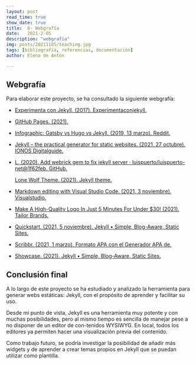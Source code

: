 ```yaml
---
layout: post
read_time: true
show_date: true
title:  8- Webgrafía
date:   2021-2-05
description: "webgrafía"
img: posts/20211105/teaching.jpg
tags: [bibliografía, referencias, documentación]
author: Elena de Antón

---
```


## Webgrafía
Para elaborar este proyecto, se ha consultado la siguiente webgrafía:

- [Experimenta con Jekyll. (2017). Experimentaconjekyll.](http://feeds.feedburner.com/Experimentaconjekyll)

- [GitHub Pages. (2021).](https://pages.github.com)

- [Infographic: Gatsby vs Hugo vs Jekyll. (2019, 13 marzo). Reddit.](https://www.reddit.com/r/webdev/comments/b0j9rs/infographic_gatsby_vs_hugo_vs_jekyll)

- [Jekyll – the practical generator for static websites. (2021, 27 octubre). IONOS Digitalguide.](https://www.ionos.com/digitalguide/hosting/blogs/jekyll-the-basic-framework-for-web-projects-without-databases/)
  
- [L. (2020). Add webrick gem to fix jekyll server · luispuerto/luispuerto-net@1f62feb. GitHub.](https://github.com/luispuerto/luispuerto-net/commit/1f62febdfd8d43d79d6095b031032e1692098925)
  
  [Lone Wolf Theme. (2021). Jekyll theme.](http://jekyllthemes.org/themes/lone-wolf-theme/)

- [Markdown editing with Visual Studio Code. (2021, 3 noviembre). Visualstudio.](https://code.visualstudio.com/docs/languages/markdown)
  
- [Make A High-Quality Logo In Just 5 Minutes For Under $30! (2021). Tailor Brands.](https://studio.tailorbrands.com/)
  
- [Quickstart. (2021, 5 noviembre). Jekyll • Simple, Blog-Aware, Static Sites.](https://jekyllrb.com/docs/)
  
- [Scribbr. (2021, 1 marzo). Formato APA con el Generador APA de. ](https://www.scribbr.es/detector-de-plagio/generador-apa/)
  
- [Showcase. (2021). Jekyll • Simple, Blog-Aware, Static Sites. ](https://jekyllrb.com/showcase/)




## Conclusión final

A lo largo de este proyecto se ha estudiado y analizado la herramienta para generar webs estáticas: Jekyll, con el propósito de aprender y facilitar su uso.

Desde mi punto de vista, Jekyll es una herramienta muy potente y con muchas posibilidades, pero al mismo tiempo es sencilla de manejar pese a no disponer de un editor de con-tenidos WYSIWYG. En local, todos los editores ya permiten hacer una visualización previa del contenido.

Como trabajo futuro, se podría investigar la posibilidad de añadir más widgets y de aprender a crear temas propios en Jekyll que se puedan utilizar como plantilla.

